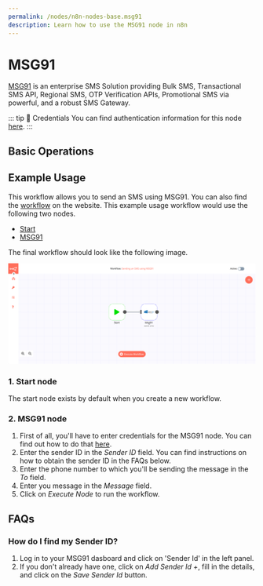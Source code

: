```yaml
---
permalink: /nodes/n8n-nodes-base.msg91
description: Learn how to use the MSG91 node in n8n
---
```


# MSG91

[MSG91](https://msg91.com/) is an enterprise SMS Solution providing Bulk SMS, Transactional SMS API, Regional SMS, OTP Verification APIs, Promotional SMS via powerful, and a robust SMS Gateway.

::: tip 🔑 Credentials
You can find authentication information for this node [here](../../../credentials/MSG91/README.md).
:::

## Basic Operations

<Resource node="n8n-nodes-base.msg91" />

## Example Usage

This workflow allows you to send an SMS using MSG91. You can also find the [workflow](https://n8n.io/workflows/511) on the website. This example usage workflow would use the following two nodes.
- [Start](../../core-nodes/Start/README.md)
- [MSG91]()

The final workflow should look like the following image.

![A workflow with the MSG91 node](./workflow.png)

### 1. Start node

The start node exists by default when you create a new workflow.

### 2. MSG91 node

1. First of all, you'll have to enter credentials for the MSG91 node. You can find out how to do that [here](../../../credentials/MSG91/README.md).
2. Enter the sender ID in the *Sender ID* field. You can find instructions on how to obtain the sender ID in the FAQs below.
3. Enter the phone number to which you'll be sending the message in the *To* field.
4. Enter you message in the *Message* field.
5. Click on *Execute Node* to run the workflow.


## FAQs

### How do I find my Sender ID?

1. Log in to your MSG91 dasboard and click on 'Sender Id' in the left panel.
2. If you don't already have one, click on *Add Sender Id +*, fill in the details, and click on the *Save Sender Id* button.
